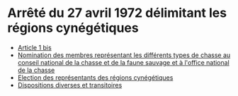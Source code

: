 # Arrêté du 27 avril 1972 délimitant les régions cynégétiques

- [Article 1 bis](article-1-bis.md)
- [Nomination des membres représentant les différents types de chasse au conseil national de la chasse et de la faune sauvage et à l'office national de la chasse](nomination-des-membres-representant-les-differents-types-de-chasse-au)
- [Election des représentants des régions cynégétiques](election-des-representants-des-regions-cynegetiques)
- [Dispositions diverses et transitoires](dispositions-diverses-et)
